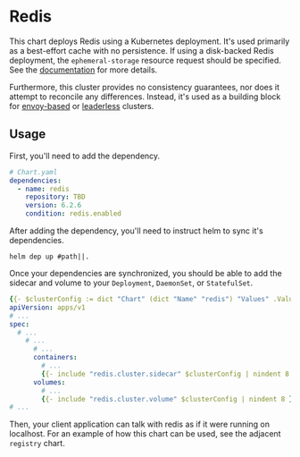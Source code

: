 # Redis

This chart deploys Redis using a Kubernetes deployment. It's used primarily as a best-effort cache with no persistence.
If using a disk-backed Redis deployment, the `ephemeral-storage` resource request should be specified. See the
[documentation][kubernetes-ephemeral-storage-doc] for more details.

Furthermore, this cluster provides no consistency guarantees, nor does it attempt to reconcile any differences. Instead,
it's used as a building block for [envoy-based][] or [leaderless][] clusters.

[kubernetes-ephemeral-storage-doc]: https://kubernetes.io/docs/concepts/configuration/manage-resources-containers/#setting-requests-and-limits-for-local-ephemeral-storage
[envoy-based]: https://www.envoyproxy.io/docs/envoy/latest/intro/arch_overview/other_protocols/redis
[leaderless]: https://github.com/mjpitz/myago/tree/main/leaderless

## Usage

First, you'll need to add the dependency.

```yaml
# Chart.yaml
dependencies:
  - name: redis
    repository: TBD
    version: 6.2.6
    condition: redis.enabled
```

After adding the dependency, you'll need to instruct helm to sync it's dependencies.

```shell
helm dep up #path||.
```

Once your dependencies are synchronized, you should be able to add the sidecar and volume to your `Deployment`, 
`DaemonSet`, or `StatefulSet`.

```yaml
{{- $clusterConfig := dict "Chart" (dict "Name" "redis") "Values" .Values.redis "Release" .Release }}
apiVersion: apps/v1
# ...
spec:
  # ...
    # ...
      # ...
      containers:
        # ...
        {{- include "redis.cluster.sidecar" $clusterConfig | nindent 8 }}
      volumes:
        # ...
        {{- include "redis.cluster.volume" $clusterConfig | nindent 8 }}
# ...
```

Then, your client application can talk with redis as if it were running on localhost. For an example of how this chart
can be used, see the adjacent `registry` chart.

